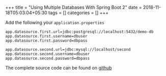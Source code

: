+++
title = "Using Multiple Databases With Spring Boot 2"
date = 2018-11-18T05:03:04+05:30
tags = []
categories = []
+++

Add the following your `application.properties`

```properties
app.datasource.first.url=jdbc:postgresql://localhost:5432/demo-db
app.datasource.first.username=dbuser
app.datasource.first.password=dbpass

app.datasource.second.url=jdbc:mysql://localhost/second
app.datasource.second.username=dbuser
app.datasource.second.password=dbpass
```



The complete source code can be found on [github](https://github.com/kishaningithub/spring-boot-2-multiple-datasources)